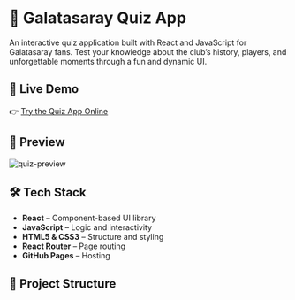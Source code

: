 # 🦁 Galatasaray Quiz App

An interactive quiz application built with React and JavaScript for Galatasaray fans. Test your knowledge about the club’s history, players, and unforgettable moments through a fun and dynamic UI.

## 🚀 Live Demo

👉 [Try the Quiz App Online](https://ufukcefaker.github.io/quiz-app/)

## 📸 Preview

![quiz-preview](https://github.com/UfukCefaker/quiz-app/blob/main/preview.png)

## 🛠️ Tech Stack

- **React** – Component-based UI library
- **JavaScript** – Logic and interactivity
- **HTML5 & CSS3** – Structure and styling
- **React Router** – Page routing
- **GitHub Pages** – Hosting

## 📁 Project Structure


